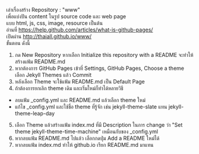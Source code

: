 เล่าเรื่องสร้าง Repository : "www" <br/>
เพื่อแบ่งปัน content ในรูป source code และ web page <br/>
แบบ html, js, css, image, resource เป็นต้น <br/>
อ่านที่ https://help.github.com/articles/what-is-github-pages/ <br/>
เปิดผ่าน http://thaiall.github.io/www/ <br/>
ขั้นตอน ดังนี้ <br/>
1. กด New Repository
หากเลือก Initialize this repository with a README จะทำให้สร้างแฟ้ม README.md
2. หากต้องการ GitHub Pages
เข้าที่ Settings, GitHub Pages, Choose a theme เลือก Jekyll Themes แล้ว Commit
3. หลังเลือก Theme จะใช้แฟ้ม README.md เป็น Default Page
4. ถ้าต้องการยกเลิก theme เดิม และเริ่มใหม่ก็ทำได้หลายวิธี
- ลบแฟ้ม _config.yml และ README.md แล้วเลือก theme ใหม่
- แก้ไข _config.yml และใช้ชื่อ theme ที่รู้จัก 
เช่น jekyll-theme-slate แทน jekyll-theme-leap-day
5. เลือก Theme แล้วสร้างแฟ้ม index.md 
ที่มี Description ในการ change ว่า "Set theme jekyll-theme-time-machine"
เหมือนกับของ _config.yml
6. หากลบแฟ้ม README.md ไปแล้ว เลือกกดปุ่ม Add a README ใหม่ได้
7. หากลบแฟ้ม index.md ทำให้ github.io เรียก README.md มาแทน

